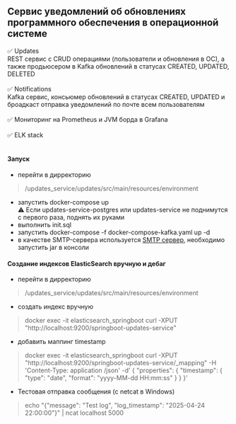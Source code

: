 <h2>Сервис уведомлений об обновлениях программного обеспечения в операционной системе </h2>

:white_check_mark:   Updates <br> REST сервис с CRUD операциями (пользователи и обновления в ОС), а также продьюсером в Kafka 
обновлений в статусах CREATED, UPDATED, DELETED <br><br>
:white_check_mark:   Notifications <br> Kafka сервис, консьюмер обновлений в статусах CREATED, UPDATED и 
броадкаст отправка уведомлений по почте всем пользователям <br><br>
:white_check_mark:   Мониторинг на Prometheus и JVM борда в Grafana <br><br>
:white_check_mark:   ELK stack <br><br>

<h4> Запуск </h4>

* перейти в дирректорию 
> /updates_service/updates/src/main/resources/environment
* запустить docker-compose up <br>
⚠️ Если updates-service-postgres или updates-service не поднимутся с первого раза, поднять их руками <br>
* выполнить init.sql
* запустить docker-compose -f docker-compose-kafka.yaml up -d
* в качестве SMTP-сервера используется [SMTP сервер](https://github.com/Nilhcem/FakeSMTP), необходимо запустить jar в консоли

<h4> Создание индексов ElasticSearch вручную и дебаг </h4>

* перейти в дирректорию 
> /updates_service/updates/src/main/resources/environment
* создать индекс вручную
> docker exec -it elasticsearch_springboot curl -XPUT "http://localhost:9200/springboot-updates-service"
* добавить маппинг timestamp

> docker exec -it elasticsearch_springboot curl -XPUT "http://localhost:9200/springboot-updates-service/_mapping" -H 'Content-Type: application
/json' -d'
{
  "properties": {
    "timestamp": {
      "type": "date",
      "format": "yyyy-MM-dd HH:mm:ss"
    }
  }
}'
* Тестовая отправка сообщения (с netcat в Windows)
> echo "{"message": "Test log", "log_timestamp": "2025-04-24 22:00:00"}" | ncat localhost 5000
